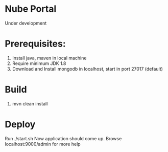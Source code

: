 Nube Portal
==========

Under development


Prerequisites:
=============

1. Install java, maven in local machine
2. Require minimum JDK 1.8
3. Download and Install mongodb in localhost, start in port 27017 (default)

Build
======
1. mvn clean install

Deploy
======
Run ./start.sh
Now application should come up. Browse localhost:9000/admin for more help
